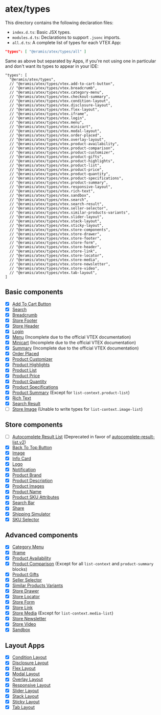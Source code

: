 # atex/types

This directory contains the following declaration files:

- `index.d.ts`: Basic JSX types.
- `modules.d.ts`: Declarations to support `.jsonc` imports.
- `all.d.ts`: A complete list of types for each VTEX App:

```json
"types": [ "@eramis/atex/types/all" ]
```

Same as above but separated by Apps, if you're not using one in particular and don't want its types to appear in your IDE:

```jsonc
"types": [
  "@eramis/atex/types",
  // "@eramis/atex/types/vtex.add-to-cart-button",
  // "@eramis/atex/types/vtex.breadcrumb",
  // "@eramis/atex/types/vtex.category-menu",
  // "@eramis/atex/types/vtex.checkout-summary",
  // "@eramis/atex/types/vtex.condition-layout",
  // "@eramis/atex/types/vtex.disclosure-layout",
  // "@eramis/atex/types/vtex.flex-layout",
  // "@eramis/atex/types/vtex.iframe",
  // "@eramis/atex/types/vtex.login",
  // "@eramis/atex/types/vtex.menu",
  // "@eramis/atex/types/vtex.minicart",
  // "@eramis/atex/types/vtex.modal-layout",
  // "@eramis/atex/types/vtex.order-placed",
  // "@eramis/atex/types/vtex.overlay-layout",
  // "@eramis/atex/types/vtex.product-availability",
  // "@eramis/atex/types/vtex.product-comparison",
  // "@eramis/atex/types/vtex.product-customizer",
  // "@eramis/atex/types/vtex.product-gifts",
  // "@eramis/atex/types/vtex.product-highlights",
  // "@eramis/atex/types/vtex.product-list",
  // "@eramis/atex/types/vtex.product-price",
  // "@eramis/atex/types/vtex.product-quantity",
  // "@eramis/atex/types/vtex.product-specifications",
  // "@eramis/atex/types/vtex.product-summary",
  // "@eramis/atex/types/vtex.responsive-layout",
  // "@eramis/atex/types/vtex.rich-text",
  // "@eramis/atex/types/vtex.sandbox",
  // "@eramis/atex/types/vtex.search",
  // "@eramis/atex/types/vtex.search-result",
  // "@eramis/atex/types/vtex.seller-selector",
  // "@eramis/atex/types/vtex.similar-products-variants",
  // "@eramis/atex/types/vtex.slider-layout",
  // "@eramis/atex/types/vtex.stack-layout",
  // "@eramis/atex/types/vtex.sticky-layout",
  // "@eramis/atex/types/vtex.store-components",
  // "@eramis/atex/types/vtex.store-drawer",
  // "@eramis/atex/types/vtex.store-footer",
  // "@eramis/atex/types/vtex.store-form",
  // "@eramis/atex/types/vtex.store-header",
  // "@eramis/atex/types/vtex.store-link",
  // "@eramis/atex/types/vtex.store-locator",
  // "@eramis/atex/types/vtex.store-media",
  // "@eramis/atex/types/vtex.store-newsletter",
  // "@eramis/atex/types/vtex.store-video",
  // "@eramis/atex/types/vtex.tab-layout",
]
```

## Basic components

- [x] [Add To Cart Button](https://developers.vtex.com/docs/apps/vtex.add-to-cart-button)
- [x] [Search](https://developers.vtex.com/docs/apps/vtex.search)
- [x] [Breadcrumb](https://developers.vtex.com/docs/apps/vtex.breadcrumb)
- [x] [Store Footer](https://developers.vtex.com/docs/apps/vtex.store-footer)
- [x] [Store Header](https://developers.vtex.com/docs/apps/vtex.store-header)
- [x] [Login](https://developers.vtex.com/docs/apps/vtex.login)
- [x] [Menu](https://developers.vtex.com/docs/apps/vtex.menu) (Incomplete due to the official VTEX documentation)
- [x] [Minicart](https://developers.vtex.com/docs/apps/vtex.minicart) (Incomplete due to the official VTEX documentation)
- [x] [Summary](https://developers.vtex.com/docs/apps/vtex.checkout-summary) (Incomplete due to the official VTEX documentation)
- [x] [Order Placed](https://developers.vtex.com/docs/apps/vtex.order-placed)
- [x] [Product Customizer](https://developers.vtex.com/docs/apps/vtex.product-customizer)
- [x] [Product Highlights](https://developers.vtex.com/docs/apps/vtex.product-highlights)
- [x] [Product List](https://developers.vtex.com/docs/apps/vtex.product-list)
- [x] [Product Price](https://developers.vtex.com/docs/apps/vtex.product-price)
- [x] [Product Quantity](https://developers.vtex.com/docs/apps/vtex.product-quantity)
- [x] [Product Specifications](https://developers.vtex.com/docs/apps/vtex.product-specifications)
- [x] [Product Summary](https://developers.vtex.com/docs/apps/vtex.product-summary) (Except for `list-context.product-list`)
- [x] [Rich Text](https://developers.vtex.com/docs/apps/vtex.rich-text)
- [x] [Search Result](https://developers.vtex.com/docs/apps/vtex.search-result)
- [ ] [Store Image](https://developers.vtex.com/docs/apps/vtex.store-image) (Unable to write types for `list-context.image-list`)

## Store components

- [ ] [Autocomplete Result List](https://developers.vtex.com/docs/apps/vtex.store-components/autocompleteresults) (Deprecated in favor of [autocomplete-result-list.v2](https://developers.vtex.com/docs/apps/vtex.search))
- [x] [Back To Top Button](https://developers.vtex.com/docs/apps/vtex.store-components/backtotopbutton)
- [x] [Image](https://developers.vtex.com/docs/apps/vtex.store-components/image)
- [x] [Info Card](https://developers.vtex.com/docs/apps/vtex.store-components/infocard)
- [x] [Logo](https://developers.vtex.com/docs/apps/vtex.store-components/logo)
- [x] [Notification](https://developers.vtex.com/docs/apps/vtex.store-components/notification)
- [x] [Product Brand](https://developers.vtex.com/docs/apps/vtex.store-components/productbrand)
- [x] [Product Description](https://developers.vtex.com/docs/apps/vtex.store-components/productdescription)
- [x] [Product Images](https://developers.vtex.com/docs/apps/vtex.store-components/productimages)
- [x] [Product Name](https://developers.vtex.com/docs/apps/vtex.store-components/productname)
- [x] [Product SKU Attributes](https://developers.vtex.com/docs/apps/vtex.store-components/productskuattributes)
- [x] [Search Bar](https://developers.vtex.com/docs/apps/vtex.store-components/searchbar)
- [x] [Share](https://developers.vtex.com/docs/apps/vtex.store-components/share)
- [x] [Shipping Simulator](https://developers.vtex.com/docs/apps/vtex.store-components/shippingsimulator)
- [x] [SKU Selector](https://developers.vtex.com/docs/apps/vtex.store-components/skuselector)

## Advanced components

- [x] [Category Menu](https://developers.vtex.com/docs/apps/vtex.category-menu)
- [x] [Iframe](https://developers.vtex.com/docs/apps/vtex.iframe)
- [x] [Product Availability](https://developers.vtex.com/docs/apps/vtex.product-availability)
- [x] [Product Comparison](https://developers.vtex.com/docs/apps/vtex.product-comparison) (Except for all `list-context` and `product-summary` blocks)
- [x] [Product Gifts](https://developers.vtex.com/docs/apps/vtex.product-gifts)
- [x] [Seller Selector](https://developers.vtex.com/docs/apps/vtex.seller-selector)
- [x] [Similar Products Variants](https://developers.vtex.com/docs/apps/vtex.similar-products-variants)
- [x] [Store Drawer](https://developers.vtex.com/docs/apps/vtex.store-drawer)
- [x] [Store Locator](https://developers.vtex.com/docs/apps/vtex.store-locator)
- [x] [Store Form](https://developers.vtex.com/docs/apps/vtex.store-form)
- [x] [Store Link](https://developers.vtex.com/docs/apps/vtex.store-link)
- [x] [Store Media](https://developers.vtex.com/docs/apps/vtex.store-media) (Except for `list-context.media-list`)
- [x] [Store Newsletter](https://developers.vtex.com/docs/apps/vtex.store-newsletter)
- [x] [Store Video](https://developers.vtex.com/docs/apps/vtex.store-video)
- [x] [Sandbox](https://developers.vtex.com/docs/apps/vtex.sandbox)

## Layout Apps

- [x] [Condition Layout](https://developers.vtex.com/docs/apps/vtex.condition-layout)
- [x] [Disclosure Layout](https://developers.vtex.com/docs/apps/vtex.disclosure-layout)
- [x] [Flex Layout](https://developers.vtex.com/docs/apps/vtex.flex-layout)
- [x] [Modal Layout](https://developers.vtex.com/docs/apps/vtex.modal-layout)
- [x] [Overlay Layout](https://developers.vtex.com/docs/apps/vtex.overlay-layout)
- [x] [Responsive Layout](https://developers.vtex.com/docs/apps/vtex.responsive-layout)
- [x] [Slider Layout](https://developers.vtex.com/docs/apps/vtex.slider-layout)
- [x] [Stack Layout](https://developers.vtex.com/docs/apps/vtex.stack-layout)
- [x] [Sticky Layout](https://developers.vtex.com/docs/apps/vtex.sticky-layout)
- [x] [Tab Layout](https://developers.vtex.com/docs/apps/vtex.tab-layout)
